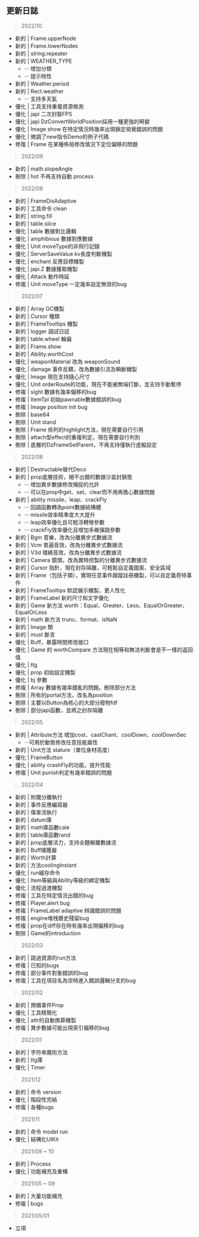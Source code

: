 ## 更新日誌

> 2022/10

* 新的 | Frame.upperNode
* 新的 | Frame.lowerNodes
* 新的 | string.repeater
* 新的 | WEATHER_TYPE
  * ··· 增加分類
  * ··· 提示特性
* 新的 | Weather.period
* 新的 | Rect.weather
  * ··· 支持多天氣
* 優化 | 工具支持重複資源檢測
* 優化 | japi 二次封裝FPS
* 優化 | japi DzConvertWorldPosition採用一種更強的畸變
* 優化 | Image show 在特定情況時幾率出現鎖定視覺錯誤的問題
* 優化 | 微調了new指令Demo的例子代碼
* 修復 | Frame 在某種佈局修改情況下定位偏移的問題

> 2022/09

* 新的 | math.slopeAngle
* 刪除 | hot 不再支持自動 process

> 2022/08

* 新的 | FrameDisAdaptive
* 新的 | 工具命令 clean
* 新的 | string.fill
* 新的 | table.slice
* 優化 | table 數據對比邏輯
* 優化 | amphibious 數據對應數據
* 優化 | Unit moveType的非飛行記錄
* 優化 | ServerSaveValue kv長度判斷機製
* 優化 | enchant 反應目標機製
* 優化 | japi.Z 數據獲取機製
* 優化 | Attack 動作時延
* 修複 | Unit moveType 一定幾率設定無效的bug

> 2022/07

* 新的 | Array GC機製
* 新的 | Cursor 種類
* 新的 | FrameTooltips 機製
* 新的 | logger 調試日誌
* 新的 | table.wheel 輪偏
* 新的 | Frame.show
* 新的 | Ability.worthCost
* 優化 | weaponMaterial 改為 weaponSound
* 優化 | damage 事件反饋，改為數據引流及瞬斷機製
* 優化 | Image 現在支持隨心尺寸
* 優化 | Unit orderRoute的功能，現在不能被無端打斷，並支持手動暫停
* 修複 | sight 數據有幾率偏移的bug
* 修複 | ItemTpl 初始pawnable數據錯誤的bug
* 修複 | Image position init bug
* 刪除 | base64
* 刪除 | Unit stand
* 刪除 | Frame 係列的highlight方法，現在需要自行引用
* 刪除 | attach型effect的重複判定，現在需要自行判別
* 刪除 | 底層的DzFrameSetParent，不再支持僅執行虛擬設定

> 2022/06

* 新的 | Destructable替代Deco
* 新的 | prop底層技術，絕不出錯的數據沙盒封鎖態
  * ··· 增加異步數據修改捕捉的允許
  * ··· 可以在prop中get、set、clear而不用再擔心數據問題
* 新的 | ability missile、leap、crackFly
  * ··· 回調函數轉為point數據結構體
  * ··· missile效率精準度大大提升
  * ··· leap效率優化且可輕浮轉彎參數
  * ··· crackFly效率優化且增加多維彈跳參數
* 新的 | Bgm 音樂，改為分離異步式數據流
* 新的 | Vcm 普遍音效，改為分離異步式數據流
* 新的 | V3d 環繞音效，改為分離異步式數據流
* 新的 | Camera 鏡頭，改為實時控製的分離異步式數據流
* 新的 | Cursor 指針，現在封存隔離，可輕鬆自定義圖案、安全區域
* 新的 | Frame（包括子類），實現任意事件跟蹤註冊機製，可以自定義奇特事件
* 新的 | FrameTooltips 默認展示機製，更人性化
* 新的 | FrameLabel 新的尺寸和文字優化
* 新的 | Game 新方法 worth：Equal、Greater、Less、EqualOrGreater、EqualOrLess
* 新的 | math 新方法 trunc、format、isNaN
* 新的 | Image 類
* 新的 | must 斷言
* 優化 | Buff，暴露時間修改接口
* 優化 | Game 的 worthCompare 方法現在相等和無法判斷會是不一樣的返回值
* 優化 | ttg
* 優化 | prop 初始設定機製
* 優化 | bj 參數
* 修複 | Array 數據有幾率錯亂的問題。刪除部分方法
* 刪除 | 所有的portal方法，改名為position
* 刪除 | 主要以Button為核心的大部分廢物fdf
* 刪除 | 部分japi函數，並將之封存隔離

> 2022/05

* 新的 | Attribute方法 增加cost、castChant、coolDown、coolDownSec
  * ···可用於動態修改任意技能屬性
* 新的 | Unit方法 stature（單位身材高度）
* 優化 | FrameButton
* 優化 | ability crashFly的功能，提升性能
* 修複 | Unit punish判定有幾率錯誤的問題

> 2022/04

* 新的 | 附魔分離執行
* 新的 | 事件反應編寫器
* 新的 | 傷害流執行
* 新的 | datum庫
* 新的 | math庫函數cale
* 新的 | table庫函數rand
* 新的 | prop底層活力，支持全麵解離數據流
* 新的 | Buff捕獲器
* 新的 | Worth計算
* 新的 | 方法coolingInstant
* 優化 | run緩存命令
* 優化 | Item等級與Ability等級的綁定機製
* 優化 | 流程過渡機製
* 修複 | 工具在特定情況出錯的bug
* 修複 | Player.alert bug
* 修複 | FrameLabel adaptive 辨識錯誤的問題
* 修複 | engine堆桟曆史殘留bug
* 修複 | prop在diff存在時有幾率出現偏移的bug
* 刪除 | Game的introduction

> 2022/03

* 新的 | 跳過資源的run方法
* 修複 | 已知的bugs
* 修複 | 部分事件對象錯誤的bug
* 修複 | 工具在項目名為空時進入錯誤邏輯分支的bug

> 2022/02

* 新的 | 預備事件Prop
* 優化 | 工具精簡化
* 優化 | attr的自動換算機製
* 修複 | 異步數據可能出現索引偏移的bug

> 2022/01

* 新的 | 字符串魔術方法
* 新的 | ttg庫
* 優化 | Timer

> 2021/12

* 新的 | 命令 version
* 優化 | 階段性完結
* 修複 | 各種bugs

> 2021/11

* 新的 | 命令 model run
* 優化 | 結構化UIKit

> 2021/09 ~ 10

* 新的 | Process
* 優化 | 功能補充及重構

> 2021/05 ~ 09

* 新的 | 大量功能補充
* 修複 | bugs

> 2021/05/01

* 立項
